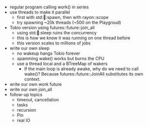 - regular program calling work() in series
- use threads to make it parallel
  - first with std::thread::spawn, then with rayon::scope
  - try spawning ~20k threads (~500 on the Playgroud)
- Tokio version using futures::future::join_all
  - using std::thread::sleep ruins the concurrency
  - this is how we know it was running on one thread before
  - this version scales to millions of jobs
- write our own sleep
  - no wakeup hangs Tokio forever
  - spamming wake() works but burns the CPU
  - use a thread local and a BTreeMap of wakers
    - If the main loop is already awake, why do we need to call wake()? Because
      futures::future::JoinAll substitutes its own context.
- write our own work future
- write our own join_all
- follow-up topics
  - timeout, cancellation
  - tasks
  - recursion
  - Pin
  - real IO
